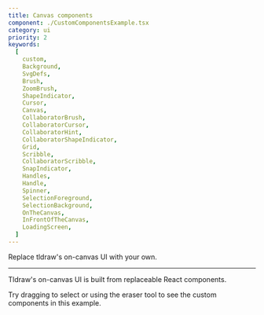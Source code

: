 ```yaml
---
title: Canvas components
component: ./CustomComponentsExample.tsx
category: ui
priority: 2
keywords:
  [
    custom,
    Background,
    SvgDefs,
    Brush,
    ZoomBrush,
    ShapeIndicator,
    Cursor,
    Canvas,
    CollaboratorBrush,
    CollaboratorCursor,
    CollaboratorHint,
    CollaboratorShapeIndicator,
    Grid,
    Scribble,
    CollaboratorScribble,
    SnapIndicator,
    Handles,
    Handle,
    Spinner,
    SelectionForeground,
    SelectionBackground,
    OnTheCanvas,
    InFrontOfTheCanvas,
    LoadingScreen,
  ]
---
```


Replace tldraw's on-canvas UI with your own.

---

Tldraw's on-canvas UI is built from replaceable React components.

Try dragging to select or using the eraser tool to see the custom components in this example.
